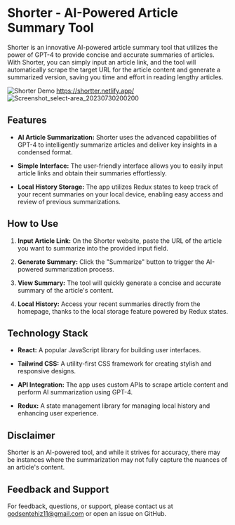 # Shorter - AI-Powered Article Summary Tool

Shorter is an innovative AI-powered article summary tool that utilizes the power of GPT-4 to provide concise and accurate summaries of articles. With Shorter, you can simply input an article link, and the tool will automatically scrape the target URL for the article content and generate a summarized version, saving you time and effort in reading lengthy articles.

![Shorter Demo](demo.gif)
https://shortter.netlify.app/
![Screenshot_select-area_20230730200200](https://github.com/Eh1z/Shorter/assets/111048723/4912cb69-6744-4292-abba-609c7dfe2247)



## Features

- **AI Article Summarization:** Shorter uses the advanced capabilities of GPT-4 to intelligently summarize articles and deliver key insights in a condensed format.

- **Simple Interface:** The user-friendly interface allows you to easily input article links and obtain their summaries effortlessly.

- **Local History Storage:** The app utilizes Redux states to keep track of your recent summaries on your local device, enabling easy access and review of previous summarizations.

## How to Use

1. **Input Article Link:** On the Shorter website, paste the URL of the article you want to summarize into the provided input field.

2. **Generate Summary:** Click the "Summarize" button to trigger the AI-powered summarization process.

3. **View Summary:** The tool will quickly generate a concise and accurate summary of the article's content.

4. **Local History:** Access your recent summaries directly from the homepage, thanks to the local storage feature powered by Redux states.

## Technology Stack

- **React:** A popular JavaScript library for building user interfaces.

- **Tailwind CSS:** A utility-first CSS framework for creating stylish and responsive designs.

- **API Integration:** The app uses custom APIs to scrape article content and perform AI summarization using GPT-4.

- **Redux:** A state management library for managing local history and enhancing user experience.


## Disclaimer

Shorter is an AI-powered tool, and while it strives for accuracy, there may be instances where the summarization may not fully capture the nuances of an article's content.

## Feedback and Support

For feedback, questions, or support, please contact us at godsentehiz11@gmail.com or open an issue on GitHub.

